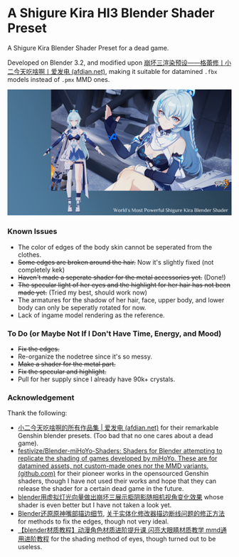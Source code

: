 # A Shigure Kira HI3 Blender Shader Preset

A Shigure Kira Blender Shader Preset for a dead game.

Developed on Blender 3.2, and modified upon [崩坏三渲染预设——格蕾修丨小二今天吃啥啊丨爱发电 (afdian.net)](https://afdian.net/p/7bde3106e7cf11ecab9452540025c377), making it suitable for datamined `.fbx` models instead of `.pmx` MMD ones.

![1681037911173](image/README/1681037911173.png)

### Known Issues

- The color of edges of the body skin cannot be seperated from the clothes.
- ~~Some edges are broken around the hair.~~ Now it's slightly fixed (not completely kek)
- ~~Haven't made a seperate shader for the metal accessories yet.~~ (Done!)
- ~~The specular light of her eyes and the highlight for her hair has not been made yet.~~ (Tried my best, should work now)
- The armatures for the shadow of her hair, face, upper body, and lower body can only be seperatly rotated for now.
- Lack of ingame model rendering as the reference.

### To Do (or Maybe Not If I Don't Have Time, Energy, and Mood)

- ~~Fix the edges.~~
- Re-organize the nodetree since it's so messy.
- ~~Make a shader for the metal part.~~
- ~~Fix the specular and highlight.~~
- Pull for her supply since I already have 90k+ crystals.

### Acknowledgement

Thank the following:

- [小二今天吃啥啊的所有作品集 | 爱发电 (afdian.net)](https://afdian.net/a/xiaoer/album) for their remarkable Genshin blender presets. (Too bad that no one cares about a dead game).
- [festivize/Blender-miHoYo-Shaders: Shaders for Blender attempting to replicate the shading of games developed by miHoYo. These are for datamined assets, not custom-made ones nor the MMD variants. (github.com)](https://github.com/festivize/Blender-miHoYo-Shaders) for their pioneer works in the opensourced Genshin shaders, though I have not used their works and hope that they can release the shader for a certain dead game in the future.
- [blender用虚拟灯光向量做出崩坏三展示柜阴影随相机视角变化效果](https://www.bilibili.com/video/BV1ua4y1M7v2) whose shader is even better but I have not taken a look yet.
- [Blender还原原神嘴部描边细节](https://www.bilibili.com/video/BV15Y411A7LB), [关于实体化修改器描边断线问题的修正方法](https://www.bilibili.com/video/BV1iP4y1M7dm) for methods to fix the edges, though not very ideal.
- [【blender材质教程】动漫角色材质进阶提升课 闪亮大眼睛材质教学 mmd通用进阶教程](https://www.bilibili.com/video/BV16b4y1s7UU) for the shading method of eyes, though turned out to be useless.
